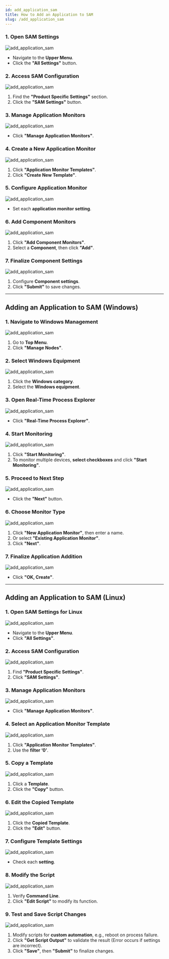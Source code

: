 ```yaml
---
id: add_application_sam
title: How to Add an Application to SAM
slug: /add_application_sam
---
```


### **1. Open SAM Settings**  
![add_application_sam](\add_application_sam\1.png)  
- Navigate to the **Upper Menu**.  
- Click the **"All Settings"** button.  

### **2. Access SAM Configuration**  
![add_application_sam](\add_application_sam\2.png)  
1. Find the **"Product Specific Settings"** section.  
2. Click the **"SAM Settings"** button.  

### **3. Manage Application Monitors**  
![add_application_sam](\add_application_sam\3.png)  
- Click **"Manage Application Monitors"**.  

### **4. Create a New Application Monitor**  
![add_application_sam](\add_application_sam\4.png)  
1. Click **"Application Monitor Templates"**.  
2. Click **"Create New Template"**.  

### **5. Configure Application Monitor**  
![add_application_sam](\add_application_sam\5.png)  
- Set each **application monitor setting**.  

### **6. Add Component Monitors**  
![add_application_sam](\add_application_sam\6.png)  
1. Click **"Add Component Monitors"**.  
2. Select a **Component**, then click **"Add"**.  

### **7. Finalize Component Settings**  
![add_application_sam](\add_application_sam\7.png)  
1. Configure **Component settings**.  
2. Click **"Submit"** to save changes.  

---

## **Adding an Application to SAM (Windows)**  

### **1. Navigate to Windows Management**  
![add_application_sam](\add_application_sam\8.png)  
1. Go to **Top Menu**.  
2. Click **"Manage Nodes"**.  

### **2. Select Windows Equipment**  
![add_application_sam](\add_application_sam\9.png)  
1. Click the **Windows category**.  
2. Select the **Windows equipment**.  

### **3. Open Real-Time Process Explorer**  
![add_application_sam](\add_application_sam\10.png)  
- Click **"Real-Time Process Explorer"**.  

### **4. Start Monitoring**  
![add_application_sam](\add_application_sam\11.png)  
1. Click **"Start Monitoring"**.  
2. To monitor multiple devices, **select checkboxes** and click **"Start Monitoring"**.  

### **5. Proceed to Next Step**  
![add_application_sam](\add_application_sam\12.png)  
- Click the **"Next"** button.  

### **6. Choose Monitor Type**  
![add_application_sam](\add_application_sam\13.png)  
1. Click **"New Application Monitor"**, then enter a name.  
2. Or select **"Existing Application Monitor"**.  
3. Click **"Next"**.  

### **7. Finalize Application Addition**  
![add_application_sam](\add_application_sam\14.png)  
- Click **"OK, Create"**.  

---

## **Adding an Application to SAM (Linux)**  

### **1. Open SAM Settings for Linux**  
![add_application_sam](\add_application_sam\15.png)  
- Navigate to the **Upper Menu**.  
- Click **"All Settings"**.  

### **2. Access SAM Configuration**  
![add_application_sam](\add_application_sam\16.png)  
1. Find **"Product Specific Settings"**.  
2. Click **"SAM Settings"**.  

### **3. Manage Application Monitors**  
![add_application_sam](\add_application_sam\17.png)  
- Click **"Manage Application Monitors"**.  

### **4. Select an Application Monitor Template**  
![add_application_sam](\add_application_sam\18.png)  
1. Click **"Application Monitor Templates"**.  
2. Use the **filter ‘0’**.  

### **5. Copy a Template**  
![add_application_sam](\add_application_sam\19.png)  
1. Click a **Template**.  
2. Click the **"Copy"** button.  

### **6. Edit the Copied Template**  
![add_application_sam](\add_application_sam\20.png)  
1. Click the **Copied Template**.  
2. Click the **"Edit"** button.  

### **7. Configure Template Settings**  
![add_application_sam](\add_application_sam\21.png)  
- Check each **setting**.  

### **8. Modify the Script**  
![add_application_sam](\add_application_sam\22.png)  
1. Verify **Command Line**.  
2. Click **"Edit Script"** to modify its function.  

### **9. Test and Save Script Changes**  
![add_application_sam](\add_application_sam\23.png)  
1. Modify scripts for **custom automation**, e.g., reboot on process failure.  
2. Click **"Get Script Output"** to validate the result (Error occurs if settings are incorrect).  
3. Click **"Save"**, then **"Submit"** to finalize changes.  